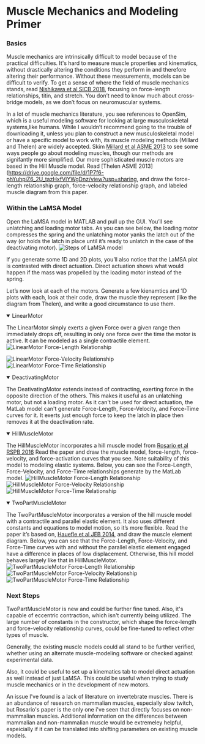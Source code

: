 # Muscle Mechanics and Modeling Primer

### Basics
Muscle mechanics are intrinsically difficult to model because of the practical difficulties. It's hard to measure muscle properties and kinematics, without drastically altering the conditions they perform in and therefore altering their performance. Without these measurements, models can be difficult to verify. To get a sense of where the field of muscle mechanics stands, read [Nishikawa et al SICB 2018](https://drive.google.com/file/d/1J6hNHWgol3XgY8FOeU45y29ljOrWOW2b/view?usp=sharing), focusing on force-length relationships, titin, and stretch. You don’t need to know much about cross-bridge models, as we don’t focus on neuromuscular systems. 

In a lot of muscle mechanics literature, you see references to OpenSim, which is a useful modeling software for looking at large musculoskeletal systems,like humans. While I wouldn’t recommend going to the trouble of downloading it, unless you plan to construct a new musculoskeletal model or have a specific model to work with, its muscle modeling methods (Millard and Thelen) are widely accepted. Skim [Millard et al ASME 2013](https://drive.google.com/file/d/1y5CJJ-qYJhhKfPMGGYU025OqLAb6s4x4/view?usp=sharing) to see some ways people go about modeling muscles, though our methods are signifantly more simplified. Our more sophisticated muscle motors are based in the Hill Muscle model. Read [Thelen ASME 2013](https://drive.google.com/file/d/1P7f6-phYuhpiZ6_2U_tazHxfViYWgDnz/view?usp=sharing, and draw the force-length relationship graph, force-velocity relationship graph, and labeled muscle diagram from this paper.

### Within the LaMSA Model

Open the LaMSA model in MATLAB and pull up the GUI. You’ll see unlatching and loading motor tabs. As you can see below, the loading motor compresses the spring and the unlatching motor yanks the latch out of the way (or holds the latch in place until it’s ready to unlatch in the case of the deactivating motor).
![Steps of LaMSA model](images/LaMSA-loading.jpg)

If you generate some 1D and 2D plots, you’ll also notice that the LaMSA plot is contrasted with direct actuation. Direct actuation shows what would happen if the mass was propelled by the loading motor instead of the spring.

Let’s now look at each of the motors. Generate a few kienamtics and 1D plots with each, look at their code, draw the muscle they represent (like the diagram from Thelen), and write a good circumstance to use them.  

<details open>
   <summary>
   LinearMotor
   
   </summary>

The LinearMotor simply exerts a given Force over a given range then immediately drops off, resulting in only one force over the time the motor is active. It can be modeled as a single contractile element. 
![LinearMotor Force-Length Relationship](images/linearFL.jpg)

![LinearMotor Force-Velocity Relationship](images/linearFV.jpg)
![LinearMotor Force-Time Relationship](images/linearFT.jpg)

 </details>

<details open>
   <summary>
   DeactivatingMotor
   
   </summary>

The DeativatingMotor extends instead of contracting, exerting force in the opposite direction of the others. This makes it useful as an unlatching motor, but not a loading motor. As it can't be used for direct actuation, the MatLab model can't generate Force-Length, Force-Velocity, and Force-Time curves for it. It exerts just enough force to keep the latch in place then removes it at the deactivation rate.

</details>

<details open>
   <summary>
   HillMuscleMotor
   
   </summary>

The HillMuscleMotor incorporates a hill muscle model from [Rosario et al RSPB 2016](https://drive.google.com/file/d/1hQZRgUJSEeX45XuyvUjl70zC1H38Xo8d/view?usp=sharing) Read the paper and draw the muscle model, force-length, force-velocity, and force-activation curves that you see. Note suitability of this model to modeling elastic systems. Below, you can see the Force-Length, Force-Velocity, and Force-Time relationships generate by the MatLab model.
![HillMuscleMotor Force-Length Relationship](images/hillFV.jpg)
![HillMuscleMotor Force-Velocity Relationship](images/hillFL.jpg)
![HillMuscleMotor Force-Time Relationship](images/hillFT.jpg)

</details>

<details open>
   <summary>
   TwoPartMuscleMotor
   
   </summary>

The TwoPartMuscleMotor incorporates a version of the hill muscle model with a contractile and parallel elastic element. It also uses different constants and equations to model motion, so it’s more flexible. Read the paper it’s based on, [Hauefle et al JEB 2014](https://drive.google.com/file/d/1FPZSl_6uO3dHY5OEQ8Jqka2fGD2D--AG/view?usp=sharing), and draw the muscle element diagram. Below, you can see that the Force-Length, Force-Velocity, and Force-Time curves with and without the parallel elastic element engaged have a difference in places of low displacement. Otherwise, this hill model behaves largely like that in HillMuscleMotor.
![TwoPartMuscleMotor Force-Length Relationship](images/twopartFL.jpg)
![TwoPartMuscleMotor Force-Velocity Relationship](images/twopartFV.jpg)
![TwoPartMuscleMotor Force-Time Relationship](images/twopartFT.jpg)

</details> 

### Next Steps

TwoPartMuscleMotor is new and could be further fine tuned. Also, it's capable of eccentric contraction, which isn't currently being utilized. The large number of constants in the constructor, which shape the force-length and force-velocity relationship curves, could be fine-tuned to reflect other types of muscle.

Generally, the existing muscle models could all stand to be further verified, whether using an alternate muscle-modeling software or checked against experimental data. 

Also, it could be useful to set up a kinematics tab to model direct actuation as well instead of just LaMSA. This could be useful when trying to study muscle mechanics or in the development of new motors.

An issue I've found is a lack of literature on invertebrate muscles. There is an abundance of research on mammalian muscles, especially slow twitch, but Rosario's paper is the only one i've seen that directly focuses on non-mammalian muscles. Additional information on the differences between mammalian and non-mammalian muscle would be extremeley helpful, espeicially if it can be translated into shifting parameters on existing muscle models.
